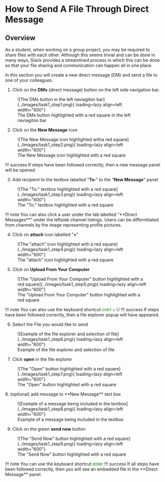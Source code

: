 # How to Send A File Through Direct Message
## Overview
As a student, when working on a group project, you may be required to share files with each other. Although this seems trivial and can be done in many ways, Slack provides a streamlined process in which this can be done so that your file sharing and communication can happen all in one place.

In this section you will create a new direct message (DM) and send a file to one of your colleagues.

1. Click on the **DMs** (direct message) button on the left side navigation bar.
<figure markdown="span">
    ![The DMs button in the left naviagiton bar](../images/task1_step1.png){ loading=lazy align=left width="600"}
  <figcaption>The DMs button highlighted with a red square in the left naviagiton bar</figcaption>
</figure>

2. Click on the **New Message** icon
<figure markdown="span">
    ![The New Message icon highlighted witha red square](../images/task1_step2.png){ loading=lazy align=left width="600"}
  <figcaption>The New Message icon highlighted with a red square</figcaption>
</figure>
!!! success
    If steps have been followed correctly, then a new message panel will be opened

3. Add recipient to the textbox labelled "**To:**" to the "**New Message**" panel
<figure markdown="span">
    ![The "To:" textbox highlighted with a red square](../images/task1_step3.png){ loading=lazy align=left width="600"}
  <figcaption>The "To:" textbox highlighted with a red square</figcaption>
</figure>
!!! note
    You can also click a user under the tab labelled "**Direct Messages**" under the leftside channel listings. Users can be differntitated from channels by the image representing profile pictures.

4. Click on **attach** icon labelled "**+**"
<figure markdown="span">
    ![The "attach" icon highlighted with a red square](../images/task1_step4.png){ loading=lazy align=left width="600"}
  <figcaption>The "attach" icon highlighted with a red square</figcaption>
</figure>

5. Click on **Upload From Your Computer** 
<figure markdown="span">
    ![The "Upload From Your Computer" button highlighted with a red square](../images/task1_step5.png){ loading=lazy align=left width="600"}
  <figcaption>The "Upload From Your Computer" button highlighted with a red square</figcaption>
</figure>
!!! note
    You can also use the keyboard shortcut <span style="color: green">cntrl + U</span>
!!! success
    If steps have been followed correctly, then a file explorer popup will have appeared.

6. Select the File you would like to send
<figure markdown="span">
    ![Example of the file explorer and selection of file](../images/task1_step6.png){ loading=lazy align=left width="600"}
  <figcaption>Example of the file explorer and selection of file</figcaption>
</figure>

7. Click **open** in the file explorer
<figure markdown="span">
    ![The "Open" button highlighted with a red square](../images/task1_step7.png){ loading=lazy align=left width="600"}
  <figcaption>The "Open" button highlighted with a red square</figcaption>
</figure>
8. (optional) add message to **New Message** text box
<figure markdown="span">
    ![Example of a message being included in the textbox](../images/task1_step8.png){ loading=lazy align=left width="600"}
  <figcaption>Example of a message being included in the textbox</figcaption>
</figure>

9. Click on the green **send now** button
<figure markdown="span">
    ![The "Send Now" button highlighted with a red square](../images/task1_step9.png){ loading=lazy align=left width="600"}
  <figcaption>The "Send Now" button highlighted with a red square</figcaption>
</figure>
!!! note
    You can use the keyboard shortcut <span style = "color: green">enter</span>
!!! success
    If all steps have been followed correctly, then you will see an embedded file in the **Direct Message** panel.
